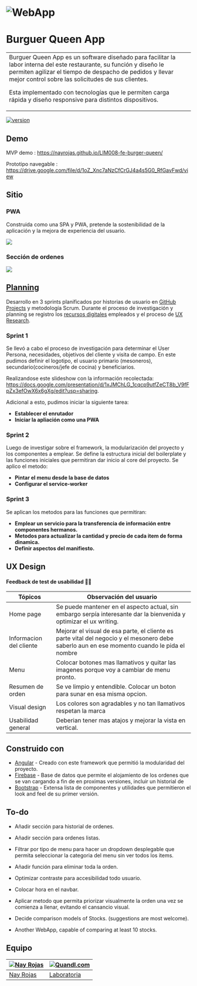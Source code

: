# ![WebApp](https://i.ibb.co/VqsWbmp/b1.png)
# Burguer Queen App
<table>
<tr>
<td>
  Burguer Queen App es un software diseñado para facilitar la labor interna del este restaurante, su función y diseño le permiten agilizar el tiempo de despacho de pedidos y llevar mejor control sobre las solicitudes de sus clientes. 

  Esta implementado con tecnologías que le permiten carga rápida y diseño responsive para distintos dispositivos.
</td>
</tr>
</table>

[![version](https://img.shields.io/badge/version-0.1-orange.svg)](https://github.com/NayRojas/LIM008-fe-burger-queen)

## Demo
MVP demo :  https://nayrojas.github.io/LIM008-fe-burger-queen/

Prototipo navegable :  https://drive.google.com/file/d/1oZ_Xnc7aNzCfCrGJ4a4s5G0_RfGavFwd/view


## Sitio

### PWA
Construida como una SPA y PWA, pretende la sostenibilidad de la aplicación y la mejora de experiencia del usuario.

![](https://i.ibb.co/88MYfLs/image.png)

### Sección de ordenes
![](https://i.ibb.co/Vg81Wb7/image.png)


## [Planning](https://github.com/NayRojas/LIM008-fe-burger-queen/projects/)

Desarrollo en 3 sprints planificados por historias de usuario en [GitHub Projects](https://github.com/NayRojas/LIM008-fe-burger-queen/projects/1) y metodología Scrum. Durante el proceso de investigación y planning se registro los [recursos digitales](https://docs.google.com/spreadsheets/d/1AVItew-iK7P0xKLuxUH2_RE7SyqOIbIeJ222PpN1AXY/edit#gid=1130921957) empleados y el proceso de [UX Research](https://docs.google.com/presentation/d/1xJMChLG_1cqcp9utfZeCT8b_V9fFpZx3efOwX6x6gXg/edit?usp=sharing).

### Sprint 1

Se llevó a cabo el proceso de investigación para determinar el User Persona, necesidades, objetivos del cliente y visita de campo. En este pudimos definir el logotipo, el usuario primario (mesoneros), secundario(cocineros/jefe de cocina) y beneficiarios.

Realizandose este slideshow con la información recolectada: https://docs.google.com/presentation/d/1xJMChLG_1cqcp9utfZeCT8b_V9fFpZx3efOwX6x6gXg/edit?usp=sharing.

Adicional a esto, pudimos iniciar la siguiente tarea:
 - **Establecer el enrutador**
- **Iniciar la apliación como una PWA**



### Sprint 2

Luego de investigar sobre el framework, la modularización del proyecto y los componentes a emplear. Se define la estructura inicial del boilerplate y las funciones iniciales que permitiran dar inicio al core del proyecto. Se aplico el metodo: 
 - **Pintar el menu desde la base de datos**
 - **Configurar el service-worker**

### Sprint 3

Se aplican los metodos para las funciones que permitiran: 

- **Emplear un servicio para la transferencia de información entre componentes hermanos.**
- **Metodos para actualizar la cantidad y precio de cada item de forma dinamica.**
- **Definir aspectos del manifiesto.**


## UX Design 

#### Feedback de test de usabilidad 🙎🙍

Tópicos | Observación del usuario
------------ | -------------
Home page | Se puede mantener en el aspecto actual, sin embargo serpía interesante dar la bienvenida y optimizar el ux writing.
Informacion del cliente | Mejorar el visual de esa parte, el cliente es parte vital del negocio y el mesonero debe saberlo aun en ese momento cuando le pida el nombre
Menu | Colocar botones mas llamativos y quitar las imagenes porque voy a cambiar de menu pronto. 
Resumen de orden | Se ve limpio y entendible. Colocar un boton para sunar en esa misma opcion. 
Visual design | Los colores son agradables y no tan llamativos respetan la marca
Usabilidad general  | Deberian tener mas atajos y mejorar la vista en vertical.

## Construido con 

- [Angular](https://angular.io/) - Creado con este framework que permitió la modularidad del proyecto.
- [Firebase](https://developers.google.com/chart/interactive/docs/quick_start) - Base de datos que permite el alojamiento de los ordenes que se van cargando a fin de en proximas versiones, incluir un historial de
- [Bootstrap](http://getbootstrap.com/) - Extensa lista de componentes y utilidades que permitieron el look and feel de su primer versión. 


## To-do
- Añadir sección para historial de ordenes.
- Añadir sección para ordenes listas.
- Filtrar por tipo de menu para hacer un dropdown desplegable que permita seleccionar la categoria del menu sin ver todos los items.
- Añadir función para eliminar toda la orden.
- Optimizar contraste para accesibilidad todo usuario.
- Colocar hora en el navbar.
- Aplicar metodo que permita priorizar visualmente la orden una vez se comienza a llenar, evitando el cansancio visual. 



- Decide comparison models of Stocks. (suggestions are most welcome).
- Another WebApp, capable of comparing at least 10 stocks.

## Equipo

[![Nay Rojas](https://i.ibb.co/RgZVtCr/image.png)](https://github.com/iharsh234)  | [![Quandl.com](https://i.ibb.co/71FHKvt/image.png[/img][/url])](https://www.quandl.com/)
---|---
[Nay Rojas ](https://github.com/NayRojas) |[Laboratoria](https://github.com/Laboratoria)